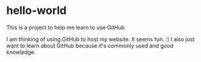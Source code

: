 # hello-world
This is a project to help me learn to use GitHub

I am thinking of using GitHub to host my website. It seems fun. :) I also just want to learn about GitHub because it's commonly used and good knowledge. 
